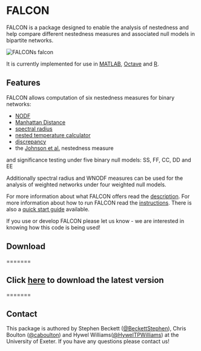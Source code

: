 FALCON
======

FALCON is a package designed to enable the analysis of nestedness and help compare different nestedness measures and associated null models in bipartite networks.


![FALCONs falcon](https://raw.github.com/sjbeckett/FALCON/master/Documentation/RAWfiles/falcon.png)

It is currently implemented for use in [MATLAB](http://www.mathworks.co.uk/products/matlab/), [Octave](https://www.gnu.org/software/octave/) and [R](http://www.r-project.org/).

## Features

FALCON allows computation of six nestedness measures for binary networks:
* [NODF](http://dx.doi.org/10.1111/j.0030-1299.2008.16644.x)
* [Manhattan Distance](http://dx.doi.org/10.1016/j.ecocom.2012.05.003)
* [spectral radius](http://dx.doi.org/10.1038/ncomms2422)
* [nested temperature calculator](http://dx.doi.org/10.1007/BF00317508)
* [discrepancy](http://dx.doi.org/10.1007/s004420050784)
* the [Johnson et al.](http://dx.doi.org/10.1371/journal.pone.0074025) nestedness measure

and significance testing under five binary null models:
SS, FF, CC, DD and EE

Additionally spectral radius and WNODF measures can be used for the analysis of weighted networks under four weighted null models.

For more information about what FALCON offers read the [description](https://raw.github.com/sjbeckett/FALCON/master/Documentation/FALCON_Manuscript.pdf).
For more information about how to run FALCON read the [instructions](https://raw.github.com/sjbeckett/FALCON/master/Documentation/FALCON_InstructionGuide.pdf).
There is also a [quick start guide](https://raw.github.com/sjbeckett/FALCON/master/Documentation/FALCON_QuickStartGuide.pdf) available.


If you use or develop FALCON please let us know - we are interested in knowing how this code is being used!

Download
--------
=======
## Click [here](https://github.com/sjbeckett/FALCON/archive/master.zip) to download the latest version
=======

Contact
--------

This package is authored by Stephen Beckett ([@BeckettStephen](https://twitter.com/BeckettStephen)), Chris Boulton ([@caboulton](https://twitter.com/caboulton)) and Hywel Williams([@HywelTPWilliams](https://twitter.com/HywelTPWilliams)) at the University of Exeter. If you have any questions please contact us!

